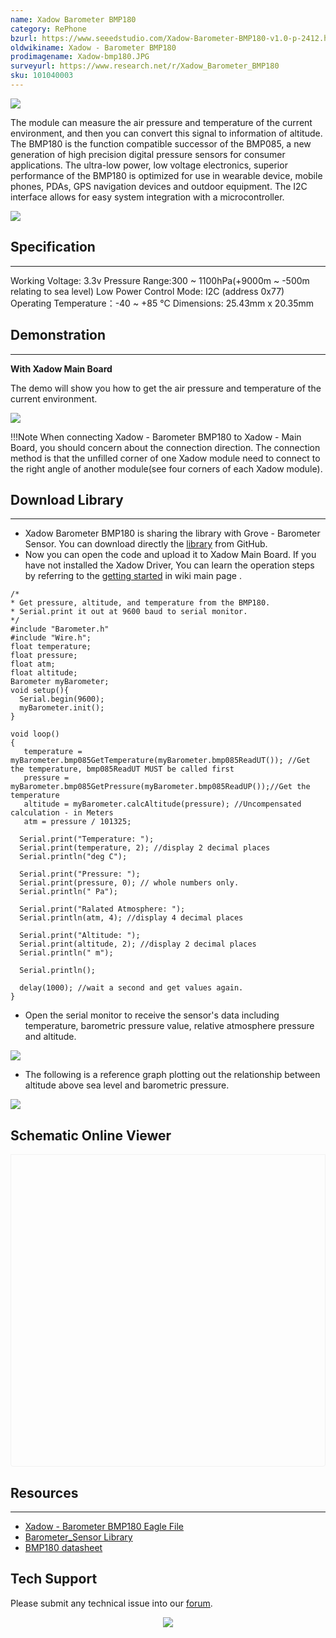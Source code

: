 ```yaml
---
name: Xadow Barometer BMP180
category: RePhone
bzurl: https://www.seeedstudio.com/Xadow-Barometer-BMP180-v1.0-p-2412.html
oldwikiname: Xadow - Barometer BMP180
prodimagename: Xadow-bmp180.JPG
surveyurl: https://www.research.net/r/Xadow_Barometer_BMP180
sku: 101040003
---
```


![](https://github.com/SeeedDocument/Xadow_Barometer_BMP180/raw/master/img/Xadow-bmp180.JPG)

The module can measure the air pressure and temperature of the current environment, and then you can convert this signal to information of altitude. The BMP180 is the function compatible successor of the BMP085, a new generation of high precision digital pressure sensors for consumer applications. The ultra-low power, low voltage electronics, superior performance of the BMP180 is optimized for use in wearable device, mobile phones, PDAs, GPS navigation devices and outdoor equipment. The I2C interface allows for easy system integration with a microcontroller.

[![](https://github.com/SeeedDocument/Seeed-WiKi/raw/master/docs/images/300px-Get_One_Now_Banner-ragular.png)](https://www.seeedstudio.com/Xadow-Barometer-BMP180-v1.0-p-2412.html)


## Specification
---
Working Voltage: 3.3v
Pressure Range:300 ~ 1100hPa(+9000m ~ -500m relating to sea level)
Low Power
Control Mode: I2C (address 0x77)
Operating Temperature：-40 ~ +85 °C
Dimensions: 25.43mm x 20.35mm


## Demonstration
---
**With Xadow Main Board**

The demo will show you how to get the air pressure and temperature of the current environment.

![](https://github.com/SeeedDocument/Xadow_Barometer_BMP180/raw/master/img/IMG_2379.JPG)

!!!Note
    When connecting Xadow - Barometer BMP180 to Xadow - Main Board, you should concern about the connection direction. The connection method is that the unfilled corner of one Xadow module need to connect to the right angle of another module(see four corners of each Xadow module).

## Download Library
---
- Xadow Barometer BMP180 is sharing the library with Grove - Barometer Sensor. You can download directly the [library](https://github.com/Seeed-Studio/Grove_Barometer_Sensor) from GitHub.
- Now you can open the code and upload it to Xadow Main Board. If you have not installed the Xadow Driver, You can learn the operation steps by referring to the [getting started](http://wiki.seeedstudio.com/Getting_Started_with_Seeeduino/) in wiki main page .

```
/*
* Get pressure, altitude, and temperature from the BMP180.
* Serial.print it out at 9600 baud to serial monitor.
*/
#include "Barometer.h"
#include "Wire.h";
float temperature;
float pressure;
float atm;
float altitude;
Barometer myBarometer;
void setup(){
  Serial.begin(9600);
  myBarometer.init();
}

void loop()
{
   temperature = myBarometer.bmp085GetTemperature(myBarometer.bmp085ReadUT()); //Get the temperature, bmp085ReadUT MUST be called first
   pressure = myBarometer.bmp085GetPressure(myBarometer.bmp085ReadUP());//Get the temperature
   altitude = myBarometer.calcAltitude(pressure); //Uncompensated calculation - in Meters
   atm = pressure / 101325;

  Serial.print("Temperature: ");
  Serial.print(temperature, 2); //display 2 decimal places
  Serial.println("deg C");

  Serial.print("Pressure: ");
  Serial.print(pressure, 0); // whole numbers only.
  Serial.println(" Pa");

  Serial.print("Ralated Atmosphere: ");
  Serial.println(atm, 4); //display 4 decimal places

  Serial.print("Altitude: ");
  Serial.print(altitude, 2); //display 2 decimal places
  Serial.println(" m");

  Serial.println();

  delay(1000); //wait a second and get values again.
}
```

- Open the serial monitor to receive the sensor's data including temperature, barometric pressure value, relative atmosphere pressure and altitude.

![](https://github.com/SeeedDocument/Xadow_Barometer_BMP180/raw/master/img/Barometer_Sensor.jpg)

- The following is a reference graph plotting out the relationship between altitude above sea level and barometric pressure.

![](https://github.com/SeeedDocument/Xadow_Barometer_BMP180/raw/master/img/Pressure_and_Altitude.jpg)


## Schematic Online Viewer

<div class="altium-ecad-viewer" data-project-src="https://github.com/SeeedDocument/Xadow_Barometer_BMP180/raw/master/res/Xadow_-_Barometer_BMP180_v1.0_sch_pcb.zip" style="border-radius: 0px 0px 4px 4px; height: 500px; border-style: solid; border-width: 1px; border-color: rgb(241, 241, 241); overflow: hidden; max-width: 1280px; max-height: 700px; box-sizing: border-box;" />
</div>


## Resources
---
- [Xadow - Barometer BMP180 Eagle File](https://github.com/SeeedDocument/Xadow_Barometer_BMP180/raw/master/res/Xadow_-_Barometer_BMP180_v1.0_sch_pcb.zip)
- [Barometer_Sensor Library](https://github.com/Seeed-Studio/Grove_Barometer_Sensor)
- [BMP180 datasheet](https://github.com/SeeedDocument/Xadow_Barometer_BMP180/raw/master/res/BMP180.pdf)

## Tech Support
Please submit any technical issue into our [forum](http://forum.seeedstudio.com/). <br /><p style="text-align:center"><a href="https://www.seeedstudio.com/act-4.html?utm_source=wiki&utm_medium=wikibanner&utm_campaign=newproducts" target="_blank"><img src="https://github.com/SeeedDocument/Wiki_Banner/raw/master/new_product.jpg" /></a></p>